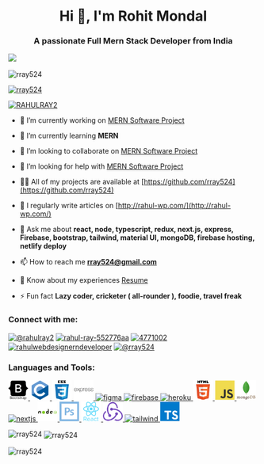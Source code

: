 <h1 align="center">Hi 👋, I'm Rohit Mondal</h1>
<h3 align="center">A passionate Full Mern Stack Developer from India</h3>
<img src="https://i.ibb.co/fx5s5xB/develop-mern-stack-application.jpg" />

<p align="left"> <img src="https://komarev.com/ghpvc/?username=rray524&label=Profile%20views&color=0e75b6&style=flat" alt="rray524" /> </p>

<p align="left"> <a href="https://github.com/ryo-ma/github-profile-trophy"><img src="https://github-profile-trophy.vercel.app/?username=rray524" alt="rray524" /></a> </p>

<p align="left"> <a href="https://twitter.com/RAHULRAY2" target="blank"><img src="https://img.shields.io/twitter/follow/RAHULRAY2?logo=twitter&style=for-the-badge" alt="RAHULRAY2" /></a> </p>

- 🔭 I’m currently working on [MERN Software Project](https://sunv-properties.web.app/)

- 🌱 I’m currently learning **MERN**

- 👯 I’m looking to collaborate on [MERN Software Project](https://sunv-tent-camp.web.app/)

- 🤝 I’m looking for help with [MERN Software Project](https://simple-react-authenticat-49c10.web.app/)

- 👨‍💻 All of my projects are available at [https://github.com/rray524](https://github.com/rray524)

- 📝 I regularly write articles on [http://rahul-wp.com/](http://rahul-wp.com/)

- 💬 Ask me about **react, node, typescript, redux, next.js, express, Firebase, bootstrap, tailwind, material UI, mongoDB, firebase hosting, netlify deploy**

- 📫 How to reach me **rray524@gmail.com**

- 📄 Know about my experiences [Resume](https://drive.google.com/file/d/1J6m75jJI6zivVSaU-efshI8mgfImg_-J/view)

- ⚡ Fun fact **Lazy coder, cricketer ( all-rounder ), foodie, travel freak**

<h3 align="left">Connect with me:</h3>
<p align="left">
<a href="https://twitter.com/@rahulray2" target="blank"><img align="center" src="https://raw.githubusercontent.com/rahuldkjain/github-profile-readme-generator/master/src/images/icons/Social/twitter.svg" alt="@rahulray2" height="30" width="40" /></a>
<a href="https://linkedin.com/in/rahul-ray-552776aa" target="blank"><img align="center" src="https://raw.githubusercontent.com/rahuldkjain/github-profile-readme-generator/master/src/images/icons/Social/linked-in-alt.svg" alt="rahul-ray-552776aa" height="30" width="40" /></a>
<a href="https://stackoverflow.com/users/4771002" target="blank"><img align="center" src="https://raw.githubusercontent.com/rahuldkjain/github-profile-readme-generator/master/src/images/icons/Social/stack-overflow.svg" alt="4771002" height="30" width="40" /></a>
<a href="https://fb.com/rahulwebdesignerndeveloper" target="blank"><img align="center" src="https://raw.githubusercontent.com/rahuldkjain/github-profile-readme-generator/master/src/images/icons/Social/facebook.svg" alt="rahulwebdesignerndeveloper" height="30" width="40" /></a>
<a href="https://www.hackerrank.com/@rray524" target="blank"><img align="center" src="https://raw.githubusercontent.com/rahuldkjain/github-profile-readme-generator/master/src/images/icons/Social/hackerrank.svg" alt="@rray524" height="30" width="40" /></a>
</p>

<h3 align="left">Languages and Tools:</h3>
<p align="left"> <a href="https://getbootstrap.com" target="_blank" rel="noreferrer"> <img src="https://raw.githubusercontent.com/devicons/devicon/master/icons/bootstrap/bootstrap-plain-wordmark.svg" alt="bootstrap" width="40" height="40"/> </a> <a href="https://www.cprogramming.com/" target="_blank" rel="noreferrer"> <img src="https://raw.githubusercontent.com/devicons/devicon/master/icons/c/c-original.svg" alt="c" width="40" height="40"/> </a> <a href="https://www.w3schools.com/css/" target="_blank" rel="noreferrer"> <img src="https://raw.githubusercontent.com/devicons/devicon/master/icons/css3/css3-original-wordmark.svg" alt="css3" width="40" height="40"/> </a> <a href="https://expressjs.com" target="_blank" rel="noreferrer"> <img src="https://raw.githubusercontent.com/devicons/devicon/master/icons/express/express-original-wordmark.svg" alt="express" width="40" height="40"/> </a> <a href="https://www.figma.com/" target="_blank" rel="noreferrer"> <img src="https://www.vectorlogo.zone/logos/figma/figma-icon.svg" alt="figma" width="40" height="40"/> </a> <a href="https://firebase.google.com/" target="_blank" rel="noreferrer"> <img src="https://www.vectorlogo.zone/logos/firebase/firebase-icon.svg" alt="firebase" width="40" height="40"/> </a> <a href="https://heroku.com" target="_blank" rel="noreferrer"> <img src="https://www.vectorlogo.zone/logos/heroku/heroku-icon.svg" alt="heroku" width="40" height="40"/> </a> <a href="https://www.w3.org/html/" target="_blank" rel="noreferrer"> <img src="https://raw.githubusercontent.com/devicons/devicon/master/icons/html5/html5-original-wordmark.svg" alt="html5" width="40" height="40"/> </a> <a href="https://developer.mozilla.org/en-US/docs/Web/JavaScript" target="_blank" rel="noreferrer"> <img src="https://raw.githubusercontent.com/devicons/devicon/master/icons/javascript/javascript-original.svg" alt="javascript" width="40" height="40"/> </a> <a href="https://www.mongodb.com/" target="_blank" rel="noreferrer"> <img src="https://raw.githubusercontent.com/devicons/devicon/master/icons/mongodb/mongodb-original-wordmark.svg" alt="mongodb" width="40" height="40"/> </a> <a href="https://nextjs.org/" target="_blank" rel="noreferrer"> <img src="https://cdn.worldvectorlogo.com/logos/nextjs-2.svg" alt="nextjs" width="40" height="40"/> </a> <a href="https://nodejs.org" target="_blank" rel="noreferrer"> <img src="https://raw.githubusercontent.com/devicons/devicon/master/icons/nodejs/nodejs-original-wordmark.svg" alt="nodejs" width="40" height="40"/> </a> <a href="https://www.photoshop.com/en" target="_blank" rel="noreferrer"> <img src="https://raw.githubusercontent.com/devicons/devicon/master/icons/photoshop/photoshop-line.svg" alt="photoshop" width="40" height="40"/> </a> <a href="https://reactjs.org/" target="_blank" rel="noreferrer"> <img src="https://raw.githubusercontent.com/devicons/devicon/master/icons/react/react-original-wordmark.svg" alt="react" width="40" height="40"/> </a> <a href="https://redux.js.org" target="_blank" rel="noreferrer"> <img src="https://raw.githubusercontent.com/devicons/devicon/master/icons/redux/redux-original.svg" alt="redux" width="40" height="40"/> </a> <a href="https://tailwindcss.com/" target="_blank" rel="noreferrer"> <img src="https://www.vectorlogo.zone/logos/tailwindcss/tailwindcss-icon.svg" alt="tailwind" width="40" height="40"/> </a> <a href="https://www.typescriptlang.org/" target="_blank" rel="noreferrer"> <img src="https://raw.githubusercontent.com/devicons/devicon/master/icons/typescript/typescript-original.svg" alt="typescript" width="40" height="40"/> </a> </p>

<p><img align="left" src="https://github-readme-stats.vercel.app/api/top-langs?username=rray524&show_icons=true&locale=en&layout=compact" alt="rray524" /></p>

<p>&nbsp;<img align="center" src="https://github-readme-stats.vercel.app/api?username=rray524&show_icons=true&locale=en" alt="rray524" /></p>

<p><img align="center" src="https://github-readme-streak-stats.herokuapp.com/?user=rray524&" alt="rray524" /></p>
